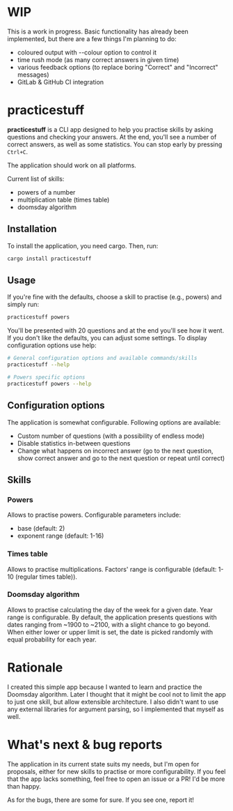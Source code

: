 # WIP

This is a work in progress. Basic functionality has already been implemented, but there are a few things I'm planning to do:

- coloured output with --colour option to control it
- time rush mode (as many correct answers in given time)
- various feedback options (to replace boring "Correct" and "Incorrect" messages)
- GitLab & GitHub CI integration

# practicestuff

**practicestuff** is a CLI app designed to help you practise skills by asking questions and checking your answers. At the end, you'll see a number of correct answers, as well as some statistics. You can stop early by pressing `Ctrl+C`.

The application should work on all platforms.

Current list of skills:

- powers of a number
- multiplication table (times table)
- doomsday algorithm

## Installation

To install the application, you need cargo. Then, run:

```bash
cargo install practicestuff
```

## Usage

If you're fine with the defaults, choose a skill to practise (e.g., powers) and simply run:

```bash
practicestuff powers
```

You'll be presented with 20 questions and at the end you'll see how it went. If you don't like the defaults, you can adjust some settings. To display configuration options use help:

```bash
# General configuration options and available commands/skills
practicestuff --help

# Powers specific options
practicestuff powers --help
```

## Configuration options

The application is somewhat configurable. Following options are available:

- Custom number of questions (with a possibility of endless mode)
- Disable statistics in-between questions
- Change what happens on incorrect answer (go to the next question, show correct answer and go to the next question or repeat until correct)

## Skills

### Powers

Allows to practise powers. Configurable parameters include:

- base (default: 2)
- exponent range (default: 1-16)

### Times table

Allows to practise multiplications. Factors' range is configurable (default: 1-10 (regular times table)).

### Doomsday algorithm

Allows to practise calculating the day of the week for a given date. Year range is configurable. By default, the application presents questions with dates ranging from ~1900 to ~2100, with a slight chance to go beyond. When either lower or upper limit is set, the date is picked randomly with equal probability for each year.

# Rationale

I created this simple app because I wanted to learn and practice the Doomsday algorithm. Later I thought that it might be cool not to limit the app to just one skill, but allow extensible architecture. I also didn't want to use any external libraries for argument parsing, so I implemented that myself as well.


# What's next & bug reports

The application in its current state suits my needs, but I'm open for proposals, either for new skills to practise or more configurability. If you feel that the app lacks something, feel free to open an issue or a PR! I'd be more than happy.

As for the bugs, there are some for sure. If you see one, report it!
